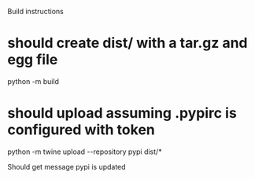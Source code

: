 Build instructions


# should create dist/ with a tar.gz and egg file
python -m build
# should upload assuming .pypirc is configured with token  
python -m twine upload --repository pypi dist/* 

Should get message pypi is updated

